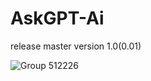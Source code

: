 # AskGPT-Ai
release master version 1.0(0.01)

![Group 512226](https://github.com/1-Pankaj/AskGPT-Ai/assets/113083122/85656c2e-efeb-4e91-a49d-7dda4021a36c)
